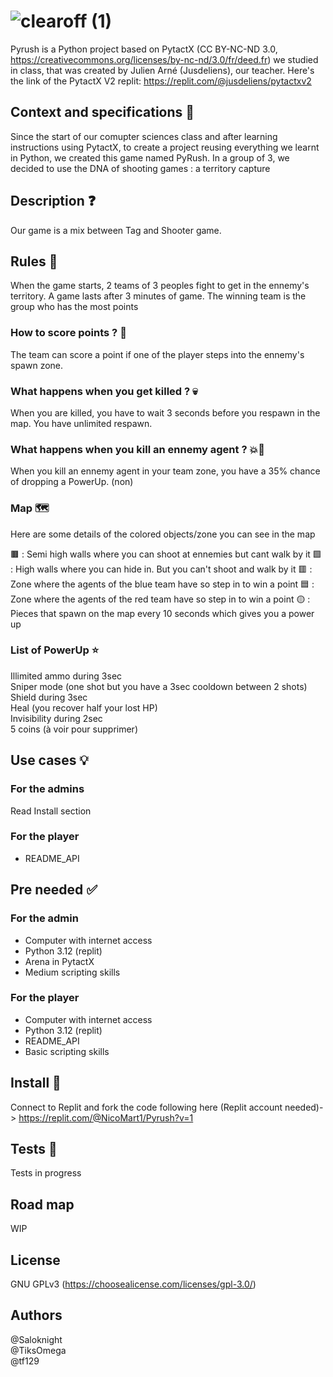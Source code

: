 # ![clearoff (1)](https://github.com/tf129/PyRush/assets/137179704/ace0ba61-a707-4d57-ba81-23aeb6589735)
Pyrush is a Python project based on PytactX (CC BY-NC-ND 3.0, https://creativecommons.org/licenses/by-nc-nd/3.0/fr/deed.fr) we studied in class, that was created by Julien Arné (Jusdeliens), our teacher.
Here's the link of the PytactX V2 replit: https://replit.com/@jusdeliens/pytactxv2
## Context and specifications 📓
Since the start of our comupter sciences class and after learning instructions using PytactX, to create a project reusing everything we learnt in Python, we created this game named PyRush.
In a group of 3, we decided to use the DNA of shooting games : a territory capture
## Description ❓
Our game is a mix between Tag and Shooter game.
## Rules 📜
When the game starts, 2 teams of 3 peoples fight to get in the ennemy's territory. A game lasts after 3 minutes of game. The winning team is the group who has the most points
### How to score points ? 🎯
The team can score a point if one of the player steps into the ennemy's spawn zone.
### What happens when you get killed ? 💀
When you are killed, you have to wait 3 seconds before you respawn in the map. You have unlimited respawn.
### What happens when you kill an ennemy agent ? 💥🔫
When you kill an ennemy agent in your team zone, you have a 35% chance of dropping a PowerUp. (non)
### Map 🗺️
Here are some details of the colored objects/zone you can see in the map

🟫 : Semi high walls where you can shoot at ennemies but cant walk by it
🟩 : High walls where you can hide in. But you can't shoot and walk by it
🟥 : Zone where the agents of the blue team have so step in to win a point
🟦 : Zone where the agents of the red team have so step in to win a point
🟡 : Pieces that spawn on the map every 10 seconds which gives you a power up
### List of PowerUp ⭐
Illimited ammo during 3sec  
Sniper mode (one shot but you have a 3sec cooldown between 2 shots)  
Shield during 3sec  
Heal (you recover half your lost HP)  
Invisibility during 2sec  
5 coins (à voir pour supprimer)
## Use cases 💡
### For the admins
Read Install section
### For the player
- README_API
## Pre needed ✅
### For the admin
- Computer with internet access
- Python 3.12 (replit)
- Arena in PytactX
- Medium scripting skills
### For the player
- Computer with internet access
- Python 3.12 (replit)
- README_API
- Basic scripting skills
## Install 🔧
Connect to Replit and fork the code following here (Replit account needed)-> https://replit.com/@NicoMart1/Pyrush?v=1
## Tests 🧪
Tests in progress
## Road map
WIP
## License
GNU GPLv3 (https://choosealicense.com/licenses/gpl-3.0/)
## Authors 
@Saloknight  
@TiksOmega  
@tf129
